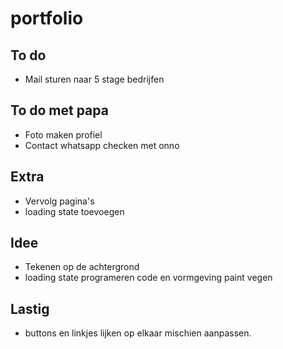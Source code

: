 # portfolio

## To do
* Mail sturen naar 5 stage bedrijfen

## To do met papa
* Foto maken profiel
* Contact whatsapp checken met onno



## Extra
* Vervolg pagina's
* loading state toevoegen

## Idee
* Tekenen op de achtergrond
* loading state programeren code en vormgeving paint vegen


## Lastig
* buttons en linkjes lijken op elkaar mischien aanpassen.
